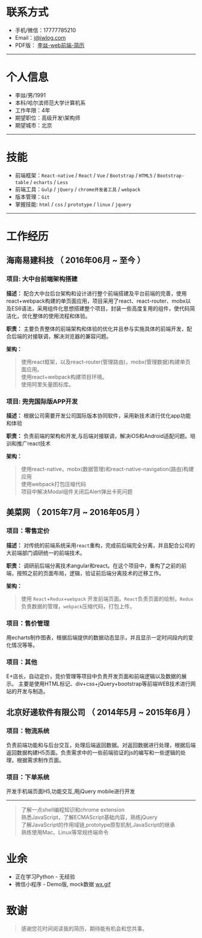 # 联系方式

- 手机/微信：17777785210
- Email：i@iwlog.com
- PDF版： [李燚-web前端-简历](http://awe.im/%E6%9D%8E%E7%87%9A-web%E5%89%8D%E7%AB%AF-%E7%AE%80%E5%8E%86.pdf)

---

# 个人信息

 - 李燚/男/1991
 - 本科/哈尔滨师范大学计算机系
 - 工作年限：4年
 - 期望职位：高级开发\架构师
 - 期望城市：北京

---

# 技能

- 前端框架：`React-native` / `React` / `Vue` / `Bootstrap` / `HTML5` / `Bootstrap-table` / `echarts` / `Less`
- 前端工具：`Gulp` / `jQuery` / `chrome开发者工具` / `webpack`
- 版本管理：`Git`
- 掌握技能: `html` / `css` / `prototype` / `linux` / `jquery`

---

# 工作经历

## 海南易建科技 （ 2016年06月 ~ 至今 ）

### 项目: 大中台前端架构搭建

**描述：** 配合大中台后台架构和设计进行整个前端搭建及平台前端的完善，使用react+webpack构建的单页面应用，项目采用了react、react-router、mobx以及ES6语法，采用组件化思想搭建整个项目，封装一些高度复用的组件，使代码简洁化，优化整体的使用流程和体验。

**职责：** 主要负责整体的前端架构和体验的优化并且参与实施具体的前端开发，配合后端的对接联调，解决浏览器的兼容问题。

**架构：**

> 使用react框架，以及react-router(管理路由)，mobx(管理数据)构建单页面应用。  
使用react+webpack构建项目环境。  
使用阿里矢量图标库。

### 项目: 兜兜国际版APP开发

**描述：** 根据公司需要开发公司国际版本协同软件，采用新技术进行优化app功能和体验

**职责：** 负责前端的架构和开发,与后端对接联调，解决iOS和Android适配问题。培训和推广react技术

**架构：**

> 使用react-native，mobx(数据管理)和react-native-navigation(路由)构建应用  
使用webpack打包压缩代码  
项目中解决Modal组件关闭后Alert弹出卡死问题


## 美菜网 （ 2015年7月 ~ 2016年05月 ）

### 项目：零售定价

**描述：** 对传统的前端系统采用`react`重构，完成前后端完全分离，并且配合公司的大前端部门调研统一的前端技术。

**职责：** 调研前后端分离技术angular和react。在这个项目中，重构了之前的前端，按照之前的页面布局，逻辑，验证前后端分离技术的迁移工作。

**架构：** 

> 使用 `React`+`Redux`+`webpack` 开发前端页面。`React`负责页面的绘制，`Redux`负责数据的管理，`webpack`压缩代码，打包上传。

### 项目：售价管理

用echarts制作图表，根据后端提供的数据动态显示，并且显示一定时间段内的变化情况等等。

### 项目：其他
E+店长，自动定价，竞价管理等项目中负责开发页面和前端逻辑以及数据的展示。
主要是使用HTML标记、div+css+jQuery+bootstrap等前端WEB技术进行网站的开发与制造。

## 北京好递软件有限公司 （ 2014年5月 ~ 2015年6月 ）

### 项目：物流系统

负责前端功能和与后台交互，处理后端返回数据。对返回数据进行处理，根据后端返回数据构建H5页面。负责需求中的一些前端验证的js的编写和一些逻辑的处理，根据需求制作页面。

### 项目：下单系统

开发手机端页面H5,功能交互,用jQuery mobile进行开发

---

> 了解一点shell编程知识和chrome extension  
熟悉JavaScript，了解ECMAScript基础内容，熟练jQuery  
了解JavaScript的作用域链,prototype原型机制,JavaScript的继承  
熟练使用Mac、Linux等常规终端命令

# 业余

- 正在学习Python - 无经验
- 微信小程序 - Demo版, mock数据 [wx.gif](https://github.com/iwlog/cv/blob/master/wx.gif)

# 致谢

> 感谢您花时间阅读我的简历，期待能有机会和您共事。


